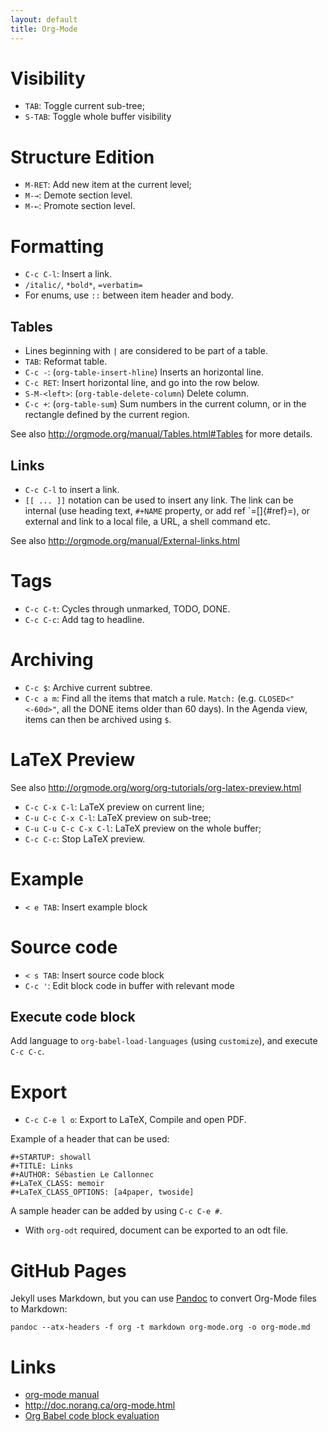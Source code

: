 ```yaml
---
layout: default
title: Org-Mode
---
```


# Visibility

-   `TAB`: Toggle current sub-tree;
-   `S-TAB`: Toggle whole buffer visibility

# Structure Edition

-   `M-RET`: Add new item at the current level;
-   `M-→`: Demote section level.
-   `M-←`: Promote section level.

# Formatting

-   `C-c C-l`: Insert a link.
-   `/italic/`, `*bold*`, `=verbatim=`
-   For enums, use `::` between item header and body.

## Tables

-   Lines beginning with `|` are considered to be part of a table.
-   `TAB`: Reformat table.
-   `C-c -`: (`org-table-insert-hline`) Inserts an horizontal line.
-   `C-c RET`: Insert horizontal line, and go into the row below.
-   `S-M-<left>`: (`org-table-delete-column`) Delete column.
-   `C-c +`: (`org-table-sum`) Sum numbers in the current column, or in
    the rectangle defined by the current region.

See also <http://orgmode.org/manual/Tables.html#Tables> for more
details.

## Links

-   `C-c C-l` to insert a link.
-   `[[ ... ]]` notation can be used to insert any link. The link can be
    internal (use heading text, `#+NAME` property, or add ref
    \`=[]{#ref}=), or external and link to a local file, a URL, a shell
    command etc.

See also <http://orgmode.org/manual/External-links.html>

# Tags

-   `C-c C-t`: Cycles through unmarked, TODO, DONE.
-   `C-c C-c`: Add tag to headline.

# Archiving

-   `C-c $`: Archive current subtree.
-   `C-c a m`: Find all the items that match a rule. `Match:` (e.g.
    `CLOSED<"<-60d>"`, all the DONE items older than 60 days). In the
    Agenda view, items can then be archived using `$`.

# LaTeX Preview

See also <http://orgmode.org/worg/org-tutorials/org-latex-preview.html>

-   `C-c C-x C-l`: LaTeX preview on current line;
-   `C-u C-c C-x C-l`: LaTeX preview on sub-tree;
-   `C-u C-u C-c C-x C-l`: LaTeX preview on the whole buffer;
-   `C-c C-c`: Stop LaTeX preview.

# Example

-   `< e TAB`: Insert example block

# Source code

-   `< s TAB`: Insert source code block
-   `C-c '`: Edit block code in buffer with relevant mode

## Execute code block

Add language to `org-babel-load-languages` (using `customize`), and
execute `C-c C-c`.

# Export

-   `C-c C-e l o`: Export to LaTeX, Compile and open PDF.

Example of a header that can be used:

``` {.example}
#+STARTUP: showall
#+TITLE: Links
#+AUTHOR: Sébastien Le Callonnec
#+LaTeX_CLASS: memoir
#+LaTeX_CLASS_OPTIONS: [a4paper, twoside]
```

A sample header can be added by using `C-c C-e #`.

-   With `org-odt` required, document can be exported to an odt file.

# GitHub Pages

Jekyll uses Markdown, but you can use [Pandoc](https://pandoc.org/) to
convert Org-Mode files to Markdown:

``` {.bash}
pandoc --atx-headers -f org -t markdown org-mode.org -o org-mode.md
```

# Links

-   [org-mode manual](http://orgmode.org/manual/)
-   <http://doc.norang.ca/org-mode.html>
-   [Org Babel code block
    evaluation](https://org-babel.readthedocs.io/en/latest/eval/)
